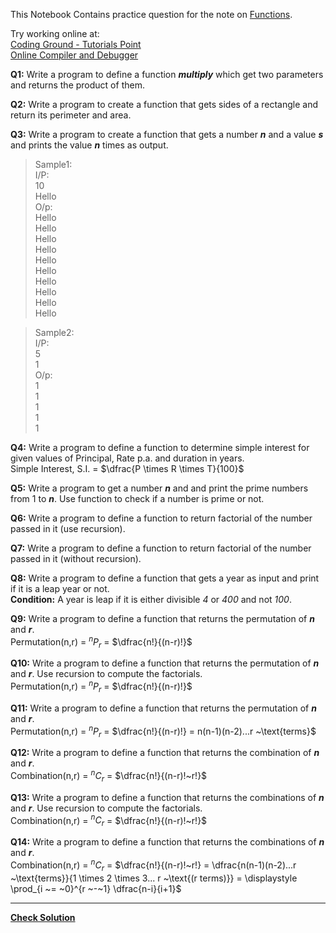 This Notebook Contains practice question for the note on [Functions](Functions.ipynb).

Try working online at:  
[Coding Ground - Tutorials Point](https://www.tutorialspoint.com/execute_python3_online.php)  
[Online Compiler and Debugger](https://www.onlinegdb.com/online_python_compiler)

**Q1:** Write a program to define a function ***multiply*** which get two parameters and returns the product of them.

**Q2:** Write a program to create a function that gets sides of a rectangle and return its perimeter and area.

**Q3:** Write a program to create a function that gets a number ***n*** and a value ***s*** and prints the value ***n*** times as output.
>Sample1:  
I/P:  
10  <br>
Hello  
O/p:  
Hello  
Hello  
Hello  
Hello  
Hello  
Hello  
Hello  
Hello  
Hello  
Hello  

>Sample2:  
I/P:  
5  <br>
1  <br>
O/p:  
1  <br>
1  <br>
1  <br>
1  
1  

**Q4:** Write a program to define a function to determine simple interest for given values of Principal, Rate p.a. and duration in years.  
Simple Interest, S.I. = $\dfrac{P \times R \times T}{100}$

**Q5:** Write a program to get a number ***n*** and and print the prime numbers from 1 to ***n***. Use function to check if a number is prime or not.

**Q6:** Write a program to define a function to return factorial of the number passed in it (use recursion).

**Q7:** Write a program to define a function to return factorial of the number passed in it (without recursion).

**Q8:** Write a program to define a function that gets a year as input and print if it is a leap year or not.  
**Condition:** A year is leap if it is either divisible *4* or *400* and not *100*.

**Q9:** Write a program to define a function that returns the permutation of ***n*** and ***r***.<br>
Permutation(n,r) = $^nP_r$ = $\dfrac{n!}{(n-r)!}$

**Q10:** Write a program to define a function that returns the permutation of ***n*** and ***r***. Use recursion to compute the factorials.<br>
Permutation(n,r) = $^nP_r$ = $\dfrac{n!}{(n-r)!}$

**Q11:** Write a program to define a function that returns the permutation of ***n*** and ***r***.<br>
Permutation(n,r) = $^nP_r$ = $\dfrac{n!}{(n-r)!} = n(n-1)(n-2)...r ~\text{terms}$

**Q12:** Write a program to define a function that returns the combination of ***n*** and ***r***.<br>
Combination(n,r) = $^nC_r$ = $\dfrac{n!}{(n-r)!~r!}$

**Q13:** Write a program to define a function that returns the combinations of ***n*** and ***r***. Use recursion to compute the factorials.<br>
Combination(n,r) = $^nC_r$ = $\dfrac{n!}{(n-r)!~r!}$

**Q14:** Write a program to define a function that returns the combinations of ***n*** and ***r***.<br>
Combination(n,r) = $^nC_r$ = $\dfrac{n!}{(n-r)!~r!} = \dfrac{n(n-1)(n-2)...r ~\text{terms}}{1 \times 2 \times 3... r ~\text{(r terms)}} = \displaystyle \prod_{i ~= ~0}^{r ~-~1} \dfrac{n-i}{i+1}$

****
**[Check Solution](Solution4.ipynb)**